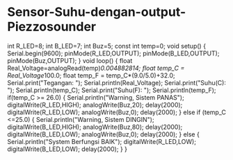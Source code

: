 # Sensor-Suhu-dengan-output-Piezzosounder
int R_LED=8;
int B_LED=7;
int Buz=5;
const int temp=0; 
void setup() {
  Serial.begin(9600);
  pinMode(R_LED,OUTPUT);
  pinMode(B_LED,OUTPUT);
  pinMode(Buz,OUTPUT);
}
void loop() {
  float Real_Voltage=analogRead(temp)*0.004882814;
  float temp_C = Real_Voltage*100.0;
  float temp_F = temp_C*(9.0/5.0)+32.0;
  Serial.print("Tegangan: ");
  Serial.println(Real_Voltage);
  Serial.print("Suhu(C): ");
  Serial.println(temp_C);
  Serial.print("Suhu(F): ");
  Serial.println(temp_F);
if(temp_C >= 26.0)
{
  Serial.println("Warning, Sistem PANAS");
  digitalWrite(R_LED,HIGH);
  analogWrite(Buz,20);
  delay(2000);
  digitalWrite(R_LED,LOW);
  analogWrite(Buz,0);
  delay(2000);
}
else if (temp_C <=25.0)
{
  Serial.println("Warning, Sistem DINGIN");
  digitalWrite(B_LED,HIGH);
  analogWrite(Buz,80);
  delay(2000);
  digitalWrite(B_LED,LOW);
  analogWrite(Buz,0);
  delay(2000);
}
else
{
  Serial.println("System Berfungsi BAIK");
  digitalWrite(R_LED,LOW);
  digitalWrite(B_LED,LOW);
  delay(2000);
}
}
